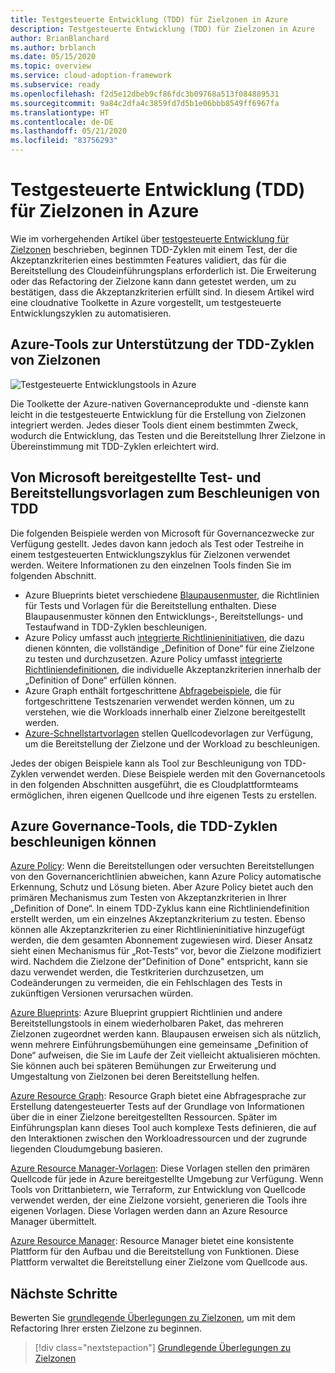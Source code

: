 ```yaml
---
title: Testgesteuerte Entwicklung (TDD) für Zielzonen in Azure
description: Testgesteuerte Entwicklung (TDD) für Zielzonen in Azure
author: BrianBlanchard
ms.author: brblanch
ms.date: 05/15/2020
ms.topic: overview
ms.service: cloud-adoption-framework
ms.subservice: ready
ms.openlocfilehash: f2d5e12dbeb9cf86fdc3b09768a513f084889531
ms.sourcegitcommit: 9a84c2dfa4c3859fd7d5b1e06bbb8549ff6967fa
ms.translationtype: HT
ms.contentlocale: de-DE
ms.lasthandoff: 05/21/2020
ms.locfileid: "83756293"
---
```

# <a name="test-driven-development-tdd-for-landing-zones-in-azure"></a>Testgesteuerte Entwicklung (TDD) für Zielzonen in Azure

Wie im vorhergehenden Artikel über [testgesteuerte Entwicklung für Zielzonen](./test-driven-development.md) beschrieben, beginnen TDD-Zyklen mit einem Test, der die Akzeptanzkriterien eines bestimmten Features validiert, das für die Bereitstellung des Cloudeinführungsplans erforderlich ist. Die Erweiterung oder das Refactoring der Zielzone kann dann getestet werden, um zu bestätigen, dass die Akzeptanzkriterien erfüllt sind. In diesem Artikel wird eine cloudnative Toolkette in Azure vorgestellt, um testgesteuerte Entwicklungszyklen zu automatisieren.

## <a name="azure-tools-to-support-landing-zone-tdd-cycles"></a>Azure-Tools zur Unterstützung der TDD-Zyklen von Zielzonen

![Testgesteuerte Entwicklungstools in Azure](../../_images/ready/azure-tdd-tools.png)

Die Toolkette der Azure-nativen Governanceprodukte und -dienste kann leicht in die testgesteuerte Entwicklung für die Erstellung von Zielzonen integriert werden. Jedes dieser Tools dient einem bestimmten Zweck, wodurch die Entwicklung, das Testen und die Bereitstellung Ihrer Zielzone in Übereinstimmung mit TDD-Zyklen erleichtert wird.

## <a name="microsoft-provided-test-and-deployment-templates-to-accelerate-tdd"></a>Von Microsoft bereitgestellte Test- und Bereitstellungsvorlagen zum Beschleunigen von TDD

Die folgenden Beispiele werden von Microsoft für Governancezwecke zur Verfügung gestellt. Jedes davon kann jedoch als Test oder Testreihe in einem testgesteuerten Entwicklungszyklus für Zielzonen verwendet werden. Weitere Informationen zu den einzelnen Tools finden Sie im folgenden Abschnitt.

- Azure Blueprints bietet verschiedene [Blaupausenmuster](https://docs.microsoft.com/azure/governance/blueprints/samples), die Richtlinien für Tests und Vorlagen für die Bereitstellung enthalten. Diese Blaupausenmuster können den Entwicklungs-, Bereitstellungs- und Testaufwand in TDD-Zyklen beschleunigen.
- Azure Policy umfasst auch [integrierte Richtlinieninitiativen](https://docs.microsoft.com/azure/governance/policy/samples/built-in-initiatives), die dazu dienen könnten, die vollständige „Definition of Done“ für eine Zielzone zu testen und durchzusetzen. Azure Policy umfasst [integrierte Richtliniendefinitionen](https://docs.microsoft.com/azure/governance/policy/samples/built-in-policies), die individuelle Akzeptanzkriterien innerhalb der „Definition of Done“ erfüllen können.
- Azure Graph enthält fortgeschrittene [Abfragebeispiele](https://docs.microsoft.com/azure/governance/resource-graph/samples/advanced), die für fortgeschrittene Testszenarien verwendet werden können, um zu verstehen, wie die Workloads innerhalb einer Zielzone bereitgestellt werden.
- [Azure-Schnellstartvorlagen](https://azure.microsoft.com/resources/templates) stellen Quellcodevorlagen zur Verfügung, um die Bereitstellung der Zielzone und der Workload zu beschleunigen.

Jedes der obigen Beispiele kann als Tool zur Beschleunigung von TDD-Zyklen verwendet werden. Diese Beispiele werden mit den Governancetools in den folgenden Abschnitten ausgeführt, die es Cloudplattformteams ermöglichen, ihren eigenen Quellcode und ihre eigenen Tests zu erstellen.

## <a name="azure-governance-tools-that-can-accelerate-tdd-cycles"></a>Azure Governance-Tools, die TDD-Zyklen beschleunigen können

[Azure Policy](https://docs.microsoft.com/azure/governance/policy): Wenn die Bereitstellungen oder versuchten Bereitstellungen von den Governancerichtlinien abweichen, kann Azure Policy automatische Erkennung, Schutz und Lösung bieten. Aber Azure Policy bietet auch den primären Mechanismus zum Testen von Akzeptanzkriterien in Ihrer „Definition of Done“. In einem TDD-Zyklus kann eine Richtliniendefinition erstellt werden, um ein einzelnes Akzeptanzkriterium zu testen. Ebenso können alle Akzeptanzkriterien zu einer Richtlinieninitiative hinzugefügt werden, die dem gesamten Abonnement zugewiesen wird. Dieser Ansatz sieht einen Mechanismus für „Rot-Tests“ vor, bevor die Zielzone modifiziert wird. Nachdem die Zielzone der"Definition of Done" entspricht, kann sie dazu verwendet werden, die Testkriterien durchzusetzen, um Codeänderungen zu vermeiden, die ein Fehlschlagen des Tests in zukünftigen Versionen verursachen würden.

[Azure Blueprints](https://docs.microsoft.com/azure/governance/blueprints): Azure Blueprint gruppiert Richtlinien und andere Bereitstellungstools in einem wiederholbaren Paket, das mehreren Zielzonen zugeordnet werden kann. Blaupausen erweisen sich als nützlich, wenn mehrere Einführungsbemühungen eine gemeinsame „Definition of Done“ aufweisen, die Sie im Laufe der Zeit vielleicht aktualisieren möchten. Sie können auch bei späteren Bemühungen zur Erweiterung und Umgestaltung von Zielzonen bei deren Bereitstellung helfen.

[Azure Resource Graph](https://docs.microsoft.com/azure/governance/resource-graph): Resource Graph bietet eine Abfragesprache zur Erstellung datengesteuerter Tests auf der Grundlage von Informationen über die in einer Zielzone bereitgestellten Ressourcen. Später im Einführungsplan kann dieses Tool auch komplexe Tests definieren, die auf den Interaktionen zwischen den Workloadressourcen und der zugrunde liegenden Cloudumgebung basieren.

[Azure Resource Manager-Vorlagen](https://docs.microsoft.com/azure/azure-resource-manager/templates/overview): Diese Vorlagen stellen den primären Quellcode für jede in Azure bereitgestellte Umgebung zur Verfügung. Wenn Tools von Drittanbietern, wie Terraform, zur Entwicklung von Quellcode verwendet werden, der eine Zielzone vorsieht, generieren die Tools ihre eigenen Vorlagen. Diese Vorlagen werden dann an Azure Resource Manager übermittelt.

[Azure Resource Manager](https://docs.microsoft.com/azure/azure-resource-manager/management/overview): Resource Manager bietet eine konsistente Plattform für den Aufbau und die Bereitstellung von Funktionen. Diese Plattform verwaltet die Bereitstellung einer Zielzone vom Quellcode aus.

## <a name="next-steps"></a>Nächste Schritte

Bewerten Sie [grundlegende Überlegungen zu Zielzonen](./basic-considerations.md), um mit dem Refactoring Ihrer ersten Zielzone zu beginnen.

> [!div class="nextstepaction"]
> [Grundlegende Überlegungen zu Zielzonen](./basic-considerations.md)
